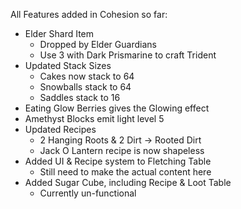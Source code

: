 All Features added in Cohesion so far:

- Elder Shard Item
  - Dropped by Elder Guardians
  - Use 3 with Dark Prismarine to craft Trident
- Updated Stack Sizes
  - Cakes now stack to 64
  - Snowballs stack to 64
  - Saddles stack to 16
- Eating Glow Berries gives the Glowing effect
- Amethyst Blocks emit light level 5
- Updated Recipes
  - 2 Hanging Roots & 2 Dirt -> Rooted Dirt
  - Jack O Lantern recipe is now shapeless
- Added UI & Recipe system to Fletching Table
  - Still need to make the actual content here
- Added Sugar Cube, including Recipe & Loot Table
  - Currently un-functional